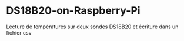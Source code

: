 # DS18B20-on-Raspberry-Pi
Lecture de températures sur deux sondes DS18B20 et écriture dans un fichier csv
